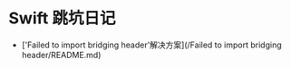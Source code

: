 # Swift 跳坑日记

+ ['Failed to import bridging header'解决方案](/Failed to import bridging header/README.md)
